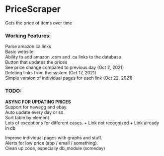 # PriceScraper
Gets the price of items over time

<h3>Working Features:</h3>
Parse amazon ca links<br>
Basic website<br>
Ability to add amazon .com and .ca links to the database<br>
Button that updates the prices<br>
See price change compared to previous day (Oct 2, 2021)<br>
Deleting links from the system (Oct 17, 2021)<br>
Simple version of individual pages for each link (Oct 22, 2021) <br>

<h3>TODO:</h3>
<b>ASYNC FOR UPDATING PRICES </b><br>
Support for newegg and ebay.<br>
Auto update every day or so. <br>
Sort table by element <br>
Lots of exceptions for different cases.
+ Link not recognized
+ Link already in db

Improve individual pages with graphs and stuff. <br>
Alerts for low price (app / email / something).<br>
Clean up code, especially db_module (someday) <br>